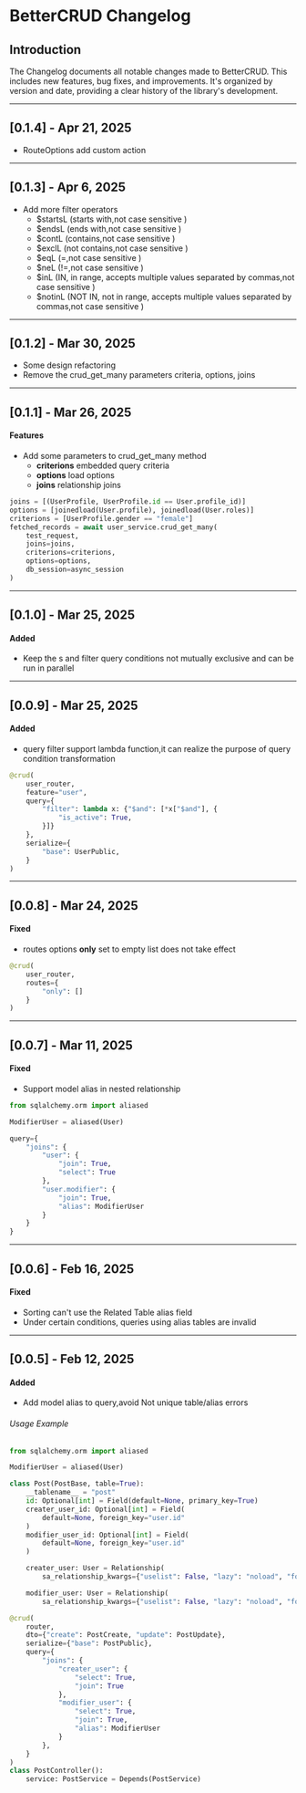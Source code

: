 # BetterCRUD Changelog

## Introduction

The Changelog documents all notable changes made to BetterCRUD. This includes new features, bug fixes, and improvements. It's organized by version and date, providing a clear history of the library's development.

___
## [0.1.4] - Apr 21, 2025
- RouteOptions add custom action

___
## [0.1.3] - Apr 6, 2025
- Add more filter operators
  - $startsL (starts with,not case sensitive )
  - $endsL (ends with,not case sensitive )
  - $contL (contains,not case sensitive )
  - $exclL (not contains,not case sensitive )
  - $eqL (=,not case sensitive )
  - $neL (!=,not case sensitive )
  - $inL (IN, in range, accepts multiple values ​​separated by commas,not case sensitive )
  - $notinL (NOT IN, not in range, accepts multiple values ​​separated by commas,not case sensitive )

___
## [0.1.2] - Mar 30, 2025
- Some design refactoring
- Remove the crud_get_many parameters criteria, options, joins
___
## [0.1.1] - Mar 26, 2025

#### Features
- Add some parameters to crud_get_many method
  - **criterions** embedded query criteria
  - **options** load options
  - **joins** relationship joins
```python
joins = [(UserProfile, UserProfile.id == User.profile_id)]
options = [joinedload(User.profile), joinedload(User.roles)]
criterions = [UserProfile.gender == "female"]
fetched_records = await user_service.crud_get_many(
    test_request,
    joins=joins,
    criterions=criterions,
    options=options,
    db_session=async_session
)
```
___
## [0.1.0] - Mar 25, 2025

#### Added
- Keep the s and filter query conditions not mutually exclusive and can be run in parallel

___
## [0.0.9] - Mar 25, 2025

#### Added
- query filter support lambda function,it can realize the purpose of query condition transformation
```python
@crud(
    user_router,
    feature="user",
    query={
        "filter": lambda x: {"$and": [*x["$and"], {
            "is_active": True,
        }]}
    },
    serialize={
        "base": UserPublic,
    }
)
```

___
## [0.0.8] - Mar 24, 2025
#### Fixed
- routes options **only** set to empty list does not take effect
```python
@crud(
    user_router,
    routes={
        "only": []
    }
)
```
___
## [0.0.7] - Mar 11, 2025
#### Fixed
- Support model alias in nested relationship

```python  hl_lines="34"
from sqlalchemy.orm import aliased

ModifierUser = aliased(User)

query={
    "joins": {
        "user": {
            "join": True,
            "select": True
        },
        "user.modifier": {
            "join": True,
            "alias": ModifierUser
        }
    }
}

```
___
## [0.0.6] - Feb 16, 2025

#### Fixed
- Sorting can't use the Related Table alias field
- Under certain conditions, queries using alias tables are invalid

___
## [0.0.5] - Feb 12, 2025

#### Added
- Add model alias to query,avoid Not unique table/alias errors


###### Usage Example


```python  hl_lines="34"
from sqlalchemy.orm import aliased

ModifierUser = aliased(User)

class Post(PostBase, table=True):
    __tablename__ = "post"
    id: Optional[int] = Field(default=None, primary_key=True)
    creater_user_id: Optional[int] = Field(
        default=None, foreign_key="user.id"
    )
    modifier_user_id: Optional[int] = Field(
        default=None, foreign_key="user.id"
    )

    creater_user: User = Relationship(
        sa_relationship_kwargs={"uselist": False, "lazy": "noload", "foreign_keys": "[Post.creater_user_id]"})

    modifier_user: User = Relationship(
        sa_relationship_kwargs={"uselist": False, "lazy": "noload", "foreign_keys": "[Post.modifier_user_id]"})

@crud(
    router,
    dto={"create": PostCreate, "update": PostUpdate},
    serialize={"base": PostPublic},
    query={
        "joins": {
            "creater_user": {
                "select": True,
                "join": True
            },
            "modifier_user": {
                "select": True,
                "join": True,
                "alias": ModifierUser
            }
        },
    }
)
class PostController():
    service: PostService = Depends(PostService)

```